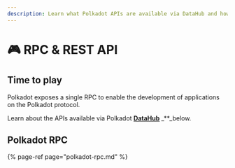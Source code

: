 ```yaml
---
description: Learn what Polkadot APIs are available via DataHub and how to use them
---
```


# 🎮 RPC & REST API

## Time to play

Polkadot exposes a single RPC to enable the development of applications on the Polkadot protocol.

Learn about the APIs available via Polkadot [**DataHub**](https://datahub.figment.io/sign_up?service=polkadot) _\*\*_below.

## Polkadot RPC

{% page-ref page="polkadot-rpc.md" %}

